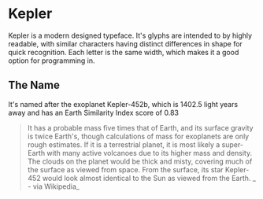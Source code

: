 Kepler
======

Kepler is a modern designed typeface. It's glyphs are intended to by highly readable, with similar characters having distinct differences in shape for quick recognition. Each letter is the same width, which makes it a good option for programming in.

The Name
--------

It's named after the exoplanet Kepler-452b, which is 1402.5 light years away and has an Earth Similarity Index score of 0.83

>It has a probable mass five times that of Earth, and its surface gravity is twice Earth's, though calculations of mass for exoplanets are only rough estimates. If it is a terrestrial planet, it is most likely a super-Earth with many active volcanoes due to its higher mass and density. The clouds on the planet would be thick and misty, covering much of the surface as viewed from space. From the surface, its star Kepler-452 would look almost identical to the Sun as viewed from the Earth.
_ - via Wikipedia_
